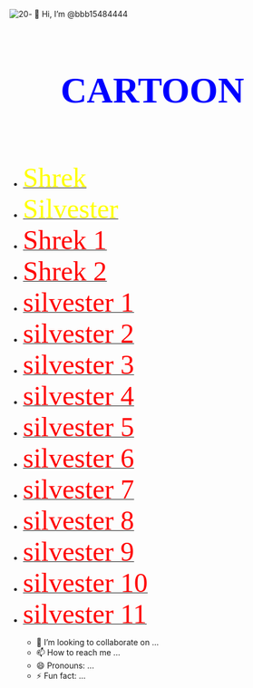 ![20](https://github.com/user-attachments/assets/419d21b9-9aca-46b0-9829-2f55ed49d543)- 👋 Hi, I’m @bbb15484444


<html>
<head>

  <body background="20.jpg">
  <font FACE="ARIAL black" size="6.5" color="blue"><p><center><h1><b>CARTOON</b><h1/></center></p></font>
<ul>
<LI><A HREF="s.html"><font FACE="ARIAL black" size="10" color="yellow">Shrek </font></A></LI>
<LI><A HREF="si.html"><font FACE="ARIAL black" size="10" color="yellow">Silvester </font></A></LI

<html>
<head>
 <title>shek</title>
  <body background="sss.jpg">

<Li><A HREF="s1.mp4"><font FACE="ARIAL black" size="50" color="red">Shrek 1</font></A></li>
<li><A HREF="s2.mp4"><font FACE="ARIAL black" size="100" color="red">Shrek 2</font></A></li>
<html>
<head>
 <title>silvester</title>
  <body background="10.jpg">

<Li><A HREF="1.mp4"><font FACE="ARIAL black" size="50" color="red">silvester 1</font></A></li>
<li><A HREF="2.mp4"><font FACE="ARIAL black" size="100" color="red">silvester 2</font></A></li>
<li><A HREF="3.mp4"><font FACE="ARIAL black" size="100" color="red">silvester 3</font></A></li>
<li><A HREF="4.mp4"><font FACE="ARIAL black" size="100" color="red">silvester 4</font></A></li>
<li><A HREF="5.mp4"><font FACE="ARIAL black" size="100" color="red">silvester 5</font></A></li>
<li><A HREF="6.mp4"><font FACE="ARIAL black" size="100" color="red">silvester 6</font></A></li>
<li><A HREF="7.mp4"><font FACE="ARIAL black" size="100" color="red">silvester 7</font></A></li>
<li><A HREF="8.mp4"><font FACE="ARIAL black" size="100" color="red">silvester 8</font></A></li>
<li><A HREF="9.mp4"><font FACE="ARIAL black" size="100" color="red">silvester 9</font></A></li>
<li><A HREF="10.mp4"><font FACE="ARIAL black" size="100" color="red">silvester 10</font></A></li>
<li><A HREF="11.mp4"><font FACE="ARIAL black" size="100" color="red">silvester 11</font></A></li>

- 💞️ I’m looking to collaborate on ...
- 📫 How to reach me ...
- 😄 Pronouns: ...
- ⚡ Fun fact: ...

<!---
bbb15484444/bbb15484444 is a ✨ special ✨ repository because its `README.md` (this file) appears on your GitHub profile.
You can click the Preview link to take a look at your changes.
--->
